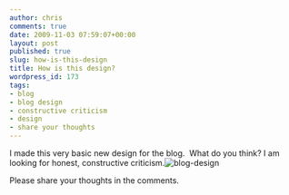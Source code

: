 ```yaml
---
author: chris
comments: true
date: 2009-11-03 07:59:07+00:00
layout: post
published: true
slug: how-is-this-design
title: How is this design?
wordpress_id: 173
tags:
- blog
- blog design
- constructive criticism
- design
- share your thoughts
---
```


I made this very basic new design for the blog.  What do you think?  I am looking for honest, constructive criticism.![blog-design](http://chrishaueter.com/wp-content/uploads/2009/11/blog-design.png)




Please share your thoughts in the comments.
